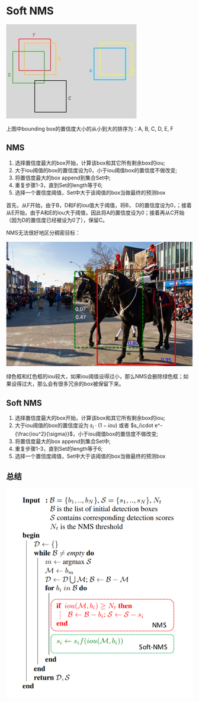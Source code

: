 # Soft NMS

![nms](../../imgdata/nms.png)

上图中bounding box的置信度大小的从小到大的排序为：A, B, C, D, E, F

## NMS

1. 选择置信度最大的box开始，计算该box和其它所有剩余box的iou;
2. 大于iou阈值的box的置信度设为0，小于iou阈值box的置信度不做改变;
3. 将置信度最大的box append到集合Set中;
4. 重复步骤1-3，直到Set的length等于6;
5. 选择一个置信度阈值，Set中大于该阈值的box当做最终的预测box

首先，从F开始，由于B，D和F的iou值大于阈值，将B， D的置信度设为0，；接着从E开始，由于A和E的iou大于阈值，因此将A的置信度设为0；接着再从C开始（因为D的置信度已经被设为0了），保留C。

NMS无法很好地区分稠密目标：

![soft_nms1](../../imgdata/softnms_1.png)

绿色框和红色框的iou较大，如果iou阈值设得过小，那么NMS会删除绿色框；如果设得过大，那么会有很多冗余的box被保留下来。

## Soft NMS

1. 选择置信度最大的box开始，计算该box和其它所有剩余box的iou;
2. 大于iou阈值的box的置信度设为 $s_i\cdot (1 - iou)$ 或者 $s_i\cdot e^-{\frac{iou^2}{\sigma}}$，小于iou阈值box的置信度不做改变;
3. 将置信度最大的box append到集合Set中;
4. 重复步骤1-3，直到Set的length等于6;
5. 选择一个置信度阈值，Set中大于该阈值的box当做最终的预测box

## 总结

![softnms2](../../imgdata/softnms2.png)